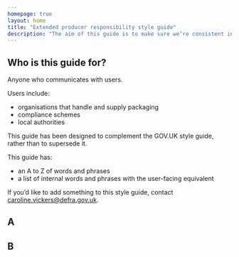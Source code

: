 ```yaml
---
homepage: true
layout: home
title: "Extended producer responsibility style guide"
description: "The aim of this guide is to make sure we’re consistent in the way we communicate with users of the extended producer responsibility (EPR) for packaging service."
---
```


## Who is this guide for?

Anyone who communicates with users.

Users include:

- organisations that handle and supply packaging
- compliance schemes
- local authorities

This guide has been designed to complement the GOV.UK style guide, rather than to supersede it.

This guide has:

- an A to Z of words and phrases 
- a list of internal words and phrases with the user-facing equivalent

If you’d like to add something to this style guide, contact caroline.vickers@defra.gov.uk.

## A

### 

## B

###

